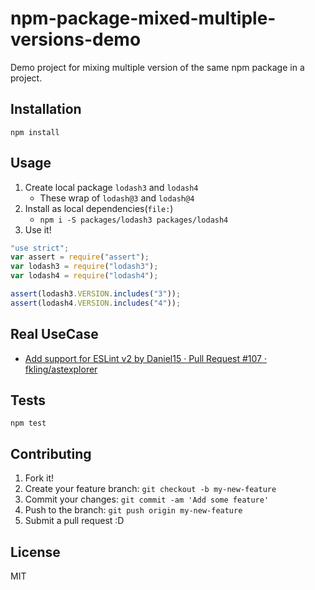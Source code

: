 # npm-package-mixed-multiple-versions-demo

Demo project for mixing multiple version of the same npm package in a project.

## Installation

    npm install
    
## Usage


1. Create local package `lodash3` and `lodash4`
    - These wrap of `lodash@3` and `lodash@4`
2. Install as local dependencies(`file:`)
    - `npm i -S packages/lodash3 packages/lodash4`
3. Use it!

```js
"use strict";
var assert = require("assert");
var lodash3 = require("lodash3");
var lodash4 = require("lodash4");

assert(lodash3.VERSION.includes("3"));
assert(lodash4.VERSION.includes("4"));
```

## Real UseCase

- [Add support for ESLint v2 by Daniel15 · Pull Request #107 · fkling/astexplorer](https://github.com/fkling/astexplorer/pull/107/files#diff-b9cfc7f2cdf78a7f4b91a753d10865a2R52 "Add support for ESLint v2 by Daniel15 · Pull Request #107 · fkling/astexplorer")

## Tests

    npm test

## Contributing

1. Fork it!
2. Create your feature branch: `git checkout -b my-new-feature`
3. Commit your changes: `git commit -am 'Add some feature'`
4. Push to the branch: `git push origin my-new-feature`
5. Submit a pull request :D

## License

MIT